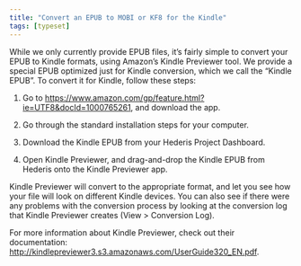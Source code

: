 ```yaml
---
title: "Convert an EPUB to MOBI or KF8 for the Kindle"
tags: [typeset]
---
```

 
<html><body><section data-type="chapter" class="hsecchapter" data-hederis-type="hsecchapter" id="convert-to-kindle" data-pi-attrs="id: convert-to-kindle; data-tags: typeset;" role="doc-chapter" data-tags="typeset" data-author-name=" " data-book-title=" " title="Convert an EPUB to MOBI or KF8 for the Kindle"><p class="hblkp" data-hederis-type="hblkp" id="p9MLSyTVZ">While we only currently provide EPUB files, it&#8217;s fairly simple to convert your EPUB to Kindle formats, using Amazon&#8217;s Kindle Previewer tool. We provide a special EPUB optimized just for Kindle conversion, which we call the &#8220;Kindle EPUB&#8221;. To convert it for Kindle, follow these steps:</p><ol class="hwprnumlist" data-hederis-type="hwprnumlist" id="pPsqRlS1T"><li class="hblkoli" data-hederis-type="hblkoli" id="liEbYcdsOD"><p class="hblkoli" data-hederis-type="hblklip" id="paWxXTrs4">Go to <a href="https://www.amazon.com/gp/feature.html?ie=UTF8&amp;docId=1000765261" class="hspana" data-hederis-type="hspana" id="pVF3DTMWC">https://www.amazon.com/gp/feature.html?ie=UTF8&amp;docId=1000765261</a>, and download the app.</p></li><li class="hblkoli" data-hederis-type="hblkoli" id="linb3XRdjS"><p class="hblkoli" data-hederis-type="hblklip" id="pD9fJzMim">Go through the standard installation steps for your computer.</p></li><li class="hblkoli" data-hederis-type="hblkoli" id="li8ZiR34AK"><p class="hblkoli" data-hederis-type="hblklip" id="pNQ6il7cC">Download the Kindle EPUB from your Hederis Project Dashboard.</p></li><li class="hblkoli" data-hederis-type="hblkoli" id="liWxC1XWTR"><p class="hblkoli" data-hederis-type="hblklip" id="pi4sQaWhY">Open Kindle Previewer, and drag-and-drop the Kindle EPUB from Hederis onto the Kindle Previewer app.</p></li></ol><p class="hblkp" data-hederis-type="hblkp" id="pv7NkjxH6">Kindle Previewer will convert to the appropriate format, and let you see how your file will look on different Kindle devices. You can also see if there were any problems with the conversion process by looking at the conversion log that Kindle Previewer creates (View &gt; Conversion Log).</p><p class="hblkp" data-hederis-type="hblkp" id="pZInN9f0O">For more information about Kindle Previewer, check out their documentation: <a href="http://kindlepreviewer3.s3.amazonaws.com/UserGuide320_EN.pdf" class="hspana" data-hederis-type="hspana" id="pnEoL01ok">http://kindlepreviewer3.s3.amazonaws.com/UserGuide320_EN.pdf</a>.</p></section></body></html>
